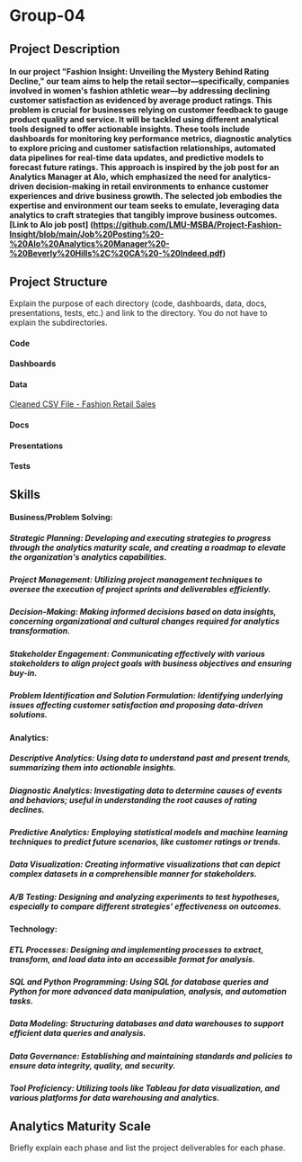 # Group-04

## Project Description
#### In our project "Fashion Insight: Unveiling the Mystery Behind Rating Decline," our team aims to help the retail sector—specifically, companies involved in women's fashion athletic wear—by addressing declining customer satisfaction as evidenced by average product ratings. This problem is crucial for businesses relying on customer feedback to gauge product quality and service. It will be tackled using different analytical tools designed to offer actionable insights. These tools include dashboards for monitoring key performance metrics, diagnostic analytics to explore pricing and customer satisfaction relationships, automated data pipelines for real-time data updates, and predictive models to forecast future ratings. This approach is inspired by the job post for an Analytics Manager at Alo, which emphasized the need for analytics-driven decision-making in retail environments to enhance customer experiences and drive business growth. The selected job embodies the expertise and environment our team seeks to emulate, leveraging data analytics to craft strategies that tangibly improve business outcomes. [Link to Alo job post] (https://github.com/LMU-MSBA/Project-Fashion-Insight/blob/main/Job%20Posting%20-%20Alo%20Analytics%20Manager%20-%20Beverly%20Hills%2C%20CA%20-%20Indeed.pdf)

## Project Structure
Explain the purpose of each directory (code, dashboards, data, docs, presentations, tests, etc.) and link to the directory. You do not have to explain the subdirectories.
#### Code
#### Dashboards
#### Data
[Cleaned CSV File - Fashion Retail Sales](https://github.com/LMU-MSBA/Project-Fashion-Insight/blob/main/Fashion_Retail_Sales_Clean.csv)
#### Docs
#### Presentations
#### Tests

## Skills
#### Business/Problem Solving:
##### Strategic Planning: Developing and executing strategies to progress through the analytics maturity scale, and creating a roadmap to elevate the organization's analytics capabilities.
##### Project Management: Utilizing project management techniques to oversee the execution of project sprints and deliverables efficiently.
##### Decision-Making: Making informed decisions based on data insights, concerning organizational and cultural changes required for analytics transformation.
##### Stakeholder Engagement: Communicating effectively with various stakeholders to align project goals with business objectives and ensuring buy-in.
##### Problem Identification and Solution Formulation: Identifying underlying issues affecting customer satisfaction and proposing data-driven solutions.
#### Analytics:
##### Descriptive Analytics: Using data to understand past and present trends, summarizing them into actionable insights.
##### Diagnostic Analytics: Investigating data to determine causes of events and behaviors; useful in understanding the root causes of rating declines.
##### Predictive Analytics: Employing statistical models and machine learning techniques to predict future scenarios, like customer ratings or trends.
##### Data Visualization: Creating informative visualizations that can depict complex datasets in a comprehensible manner for stakeholders.
##### A/B Testing: Designing and analyzing experiments to test hypotheses, especially to compare different strategies' effectiveness on outcomes.
#### Technology:
##### ETL Processes: Designing and implementing processes to extract, transform, and load data into an accessible format for analysis.
##### SQL and Python Programming: Using SQL for database queries and Python for more advanced data manipulation, analysis, and automation tasks.
##### Data Modeling: Structuring databases and data warehouses to support efficient data queries and analysis.
##### Data Governance: Establishing and maintaining standards and policies to ensure data integrity, quality, and security.
##### Tool Proficiency: Utilizing tools like Tableau for data visualization, and various platforms for data warehousing and analytics.

## Analytics Maturity Scale
Briefly explain each phase and list the project deliverables for each phase.
